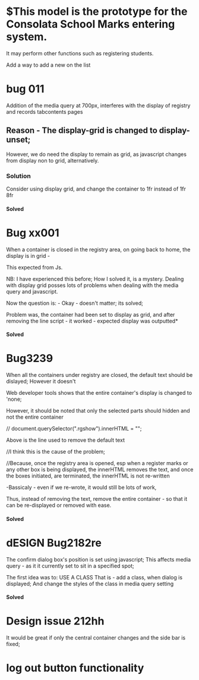 # $This model is the prototype for the Consolata School Marks entering system.

It may perform other functions such as registering students.

Add a way to add a new on the list


# bug 011
Addition of the media query at 700px, interferes with the display of registry and records tabcontents pages

## Reason - The display-grid is changed to display-unset; 
However, we do need the display to remain as grid, as javascript changes from display non to grid, alternatively.

### Solution
Consider using display grid, and change the container to 1fr instead of 1fr 8fr

#### Solved

# Bug xx001
When a container is closed in the registry area, on going back to home, the display is in grid - 

This expected from Js. 

NB: I have experienced this before; How I solved it, is a mystery.
Dealing with display grid posses lots of problems when dealing with the media query and javascript.

Now the question is: - Okay - doesn't matter; its solved;

Problem was, the container had been set to display as grid, and after removing the line script - it worked - expected display was outputted*

#### Solved

# Bug3239
When all the containers under registry are closed, the default text should be dislayed; However it doesn't

Web developer tools shows that the entire container's display is changed to 'none;


However, it should be noted that only the selected parts should hidden and not the entire container

  
//  document.querySelector(".rgshow").innerHTML = "";

Above is the line used to remove the default text 

//I think this is the cause of the problem;

//Because, once the registry area is opened, esp when a register marks or any other box is being displayed, the innerHTML removes the text, and once the boxes initiated, are terminated, the innerHTML is not re-written

-Bassicaly - even if we re-wrote, it would still be lots of work, 

Thus, instead of removing the text, remove the entire container - so that it can be re-displayed or removed with ease.

#### Solved


# dESIGN Bug2182re
The confirm dialog box's position is set using javascript;
This affects media query - as it it currently set to sit in a specified spot;


The first idea was to: 
USE A CLASS
That is - add a class, when dialog is displayed;
And change the styles of the class in media query setting


#### Solved

# Design issue 212hh

It would be great if only the central container changes and the side bar is fixed;


# log out button functionality


